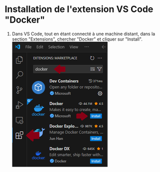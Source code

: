 # Installation de l'extension VS Code "Docker"
1. Dans VS Code, tout en étant connecté à une machine distant, dans la section "Extensions", chercher "Docker" et cliquer sur "Install".
![](./images/VSCode%20-%20Install%20docker%20addon.png)

